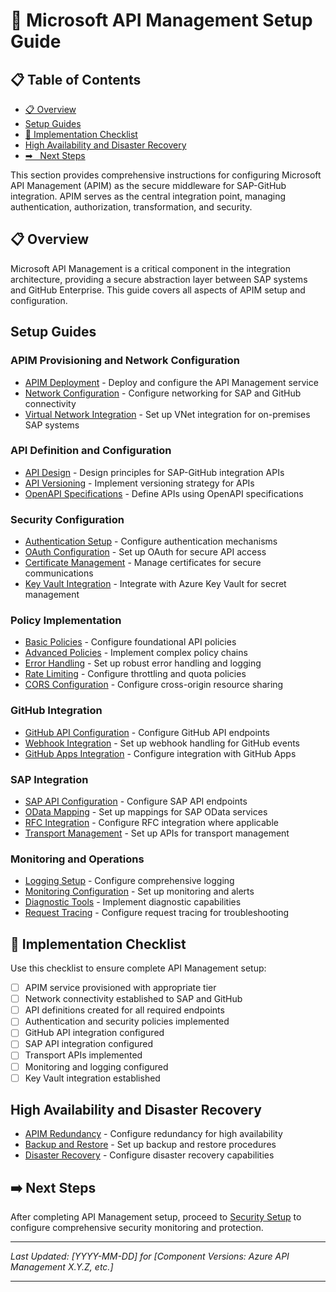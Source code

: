 # 📄 Microsoft API Management Setup Guide

## 📋 Table of Contents

- [📋 Overview](#overview)
- [Setup Guides](#setup-guides)
- [🔧 Implementation Checklist](#implementation-checklist)
- [High Availability and Disaster Recovery](#high-availability-and-disaster-recovery)
- [➡
️ ️ Next Steps](#next-steps)


This section provides comprehensive instructions for configuring Microsoft API Management (APIM) as the secure middleware for SAP-GitHub integration. APIM serves as the central integration point, managing authentication, authorization, transformation, and security.

## 📋 Overview

Microsoft API Management is a critical component in the integration architecture, providing a secure abstraction layer between SAP systems and GitHub Enterprise. This guide covers all aspects of APIM setup and configuration.

## Setup Guides

### APIM Provisioning and Network Configuration

* [APIM Deployment](./apim-deployment.md) - Deploy and configure the API Management service
* [Network Configuration](./network-setup.md) - Configure networking for SAP and GitHub connectivity
* [Virtual Network Integration](./vnet-integration.md) - Set up VNet integration for on-premises SAP systems

### API Definition and Configuration

* [API Design](./api-design.md) - Design principles for SAP-GitHub integration APIs
* [API Versioning](./api-versioning.md) - Implement versioning strategy for APIs
* [OpenAPI Specifications](./openapi-specs.md) - Define APIs using OpenAPI specifications

### Security Configuration

* [Authentication Setup](./authentication.md) - Configure authentication mechanisms
* [OAuth Configuration](./oauth-setup.md) - Set up OAuth for secure API access
* [Certificate Management](./certificate-management.md) - Manage certificates for secure communications
* [Key Vault Integration](./key-vault.md) - Integrate with Azure Key Vault for secret management

### Policy Implementation

* [Basic Policies](./basic-policies.md) - Configure foundational API policies
* [Advanced Policies](./advanced-policies.md) - Implement complex policy chains
* [Error Handling](./error-handling.md) - Set up robust error handling and logging
* [Rate Limiting](./rate-limiting.md) - Configure throttling and quota policies
* [CORS Configuration](./cors-setup.md) - Configure cross-origin resource sharing

### GitHub Integration

* [GitHub API Configuration](./github-api.md) - Configure GitHub API endpoints
* [Webhook Integration](./webhooks.md) - Set up webhook handling for GitHub events
* [GitHub Apps Integration](./github-apps.md) - Configure integration with GitHub Apps

### SAP Integration

* [SAP API Configuration](./sap-api.md) - Configure SAP API endpoints
* [OData Mapping](./odata-mapping.md) - Set up mappings for SAP OData services
* [RFC Integration](./rfc-integration.md) - Configure RFC integration where applicable
* [Transport Management](./transport-api.md) - Set up APIs for transport management

### Monitoring and Operations

* [Logging Setup](./logging-setup.md) - Configure comprehensive logging
* [Monitoring Configuration](./monitoring.md) - Set up monitoring and alerts
* [Diagnostic Tools](./diagnostics.md) - Implement diagnostic capabilities
* [Request Tracing](./request-tracing.md) - Configure request tracing for troubleshooting

## 🔧 Implementation Checklist

Use this checklist to ensure complete API Management setup:

- [ ] APIM service provisioned with appropriate tier
- [ ] Network connectivity established to SAP and GitHub
- [ ] API definitions created for all required endpoints
- [ ] Authentication and security policies implemented
- [ ] GitHub API integration configured
- [ ] SAP API integration configured
- [ ] Transport APIs implemented
- [ ] Monitoring and logging configured
- [ ] Key Vault integration established

## High Availability and Disaster Recovery

* [APIM Redundancy](./redundancy.md) - Configure redundancy for high availability
* [Backup and Restore](./backup-restore.md) - Set up backup and restore procedures
* [Disaster Recovery](./disaster-recovery.md) - Configure disaster recovery capabilities

## ➡️ Next Steps

After completing API Management setup, proceed to [Security Setup](../security-setup/index.md) to configure comprehensive security monitoring and protection.

---

*Last Updated: [YYYY-MM-DD] for [Component Versions: Azure API Management X.Y.Z, etc.]*

---


